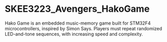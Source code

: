 # SKEE3223_Avengers_HakoGame
Hako Game is an embedded music-memory game built for STM32F4 microcontrollers, inspired by Simon Says. Players must repeat randomized LED-and-tone sequences, with increasing speed and complexity.
